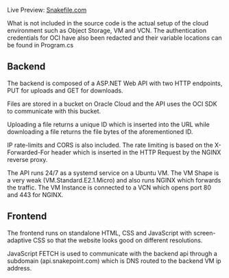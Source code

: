 Live Preview: <a href='https://snakefile.com'>Snakefile.com</a>

What is not included in the source code is the actual setup of the cloud environment such as Object Storage, VM and VCN.
The authentication credentials for OCI have also been redacted and their variable locations can be found in Program.cs

<h2>Backend</h2>
The backend is composed of a ASP.NET Web API with two HTTP endpoints, PUT for uploads and GET for downloads.

Files are stored in a bucket on Oracle Cloud and the API uses the OCI SDK to communicate with this bucket.

Uploading a file returns a unique ID which is inserted into the URL while downloading a file returns the file bytes of the aforementioned ID.

IP rate-limits and CORS is also included. The rate limiting is based on the X-Forwarded-For header which is inserted in the HTTP Request by the NGINX reverse proxy.

The API runs 24/7 as a systemd service on a Ubuntu VM. The VM Shape is a very weak (VM.Standard.E2.1.Micro) and also runs NGINX which forwards the traffic.
The VM Instance is connected to a VCN which opens port 80 and 443 for NGINX.

<h2>Frontend</h2>
The frontend runs on standalone HTML, CSS and JavaScript with screen-adaptive CSS so that the website looks good on different resolutions.

JavaScript FETCH is used to communicate with the backend api through a subdomain (api.snakepoint.com) which is DNS routed to the backend VM ip address.
